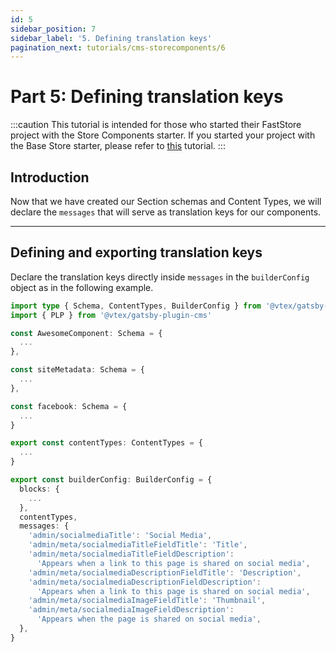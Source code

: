 ```yaml
---
id: 5
sidebar_position: 7
sidebar_label: '5. Defining translation keys'
pagination_next: tutorials/cms-storecomponents/6
---
```


# Part 5: Defining translation keys

:::caution
This tutorial is intended for those who started their FastStore project with the Store Components starter. If you started your project with the Base Store starter, please refer to [this](/tutorials/cms-overview) tutorial.
:::

## Introduction

Now that we have created our Section schemas and Content Types, we will declare the `messages` that will serve as translation keys for our components.

---

## Defining and exporting translation keys

Declare the translation keys directly inside `messages` in the `builderConfig` object as in the following example.

```ts {1,20-41} title=src/@vtex/gatsby-plugin-cms/index.ts
import type { Schema, ContentTypes, BuilderConfig } from '@vtex/gatsby-plugin-cms'
import { PLP } from '@vtex/gatsby-plugin-cms'

const AwesomeComponent: Schema = {
  ...
},

const siteMetadata: Schema = {
  ...
},

const facebook: Schema = {
  ...
}

export const contentTypes: ContentTypes = {
  ...
}

export const builderConfig: BuilderConfig = {
  blocks: {
    ...
  },
  contentTypes,
  messages: {
    'admin/socialmediaTitle': 'Social Media',
    'admin/meta/socialmediaTitleFieldTitle': 'Title',
    'admin/meta/socialmediaTitleFieldDescription':
      'Appears when a link to this page is shared on social media',
    'admin/meta/socialmediaDescriptionFieldTitle': 'Description',
    'admin/meta/socialmediaDescriptionFieldDescription':
      'Appears when a link to this page is shared on social media',
    'admin/meta/socialmediaImageFieldTitle': 'Thumbnail',
    'admin/meta/socialmediaImageFieldDescription':
      'Appears when the page is shared on social media',
  },
}
```

